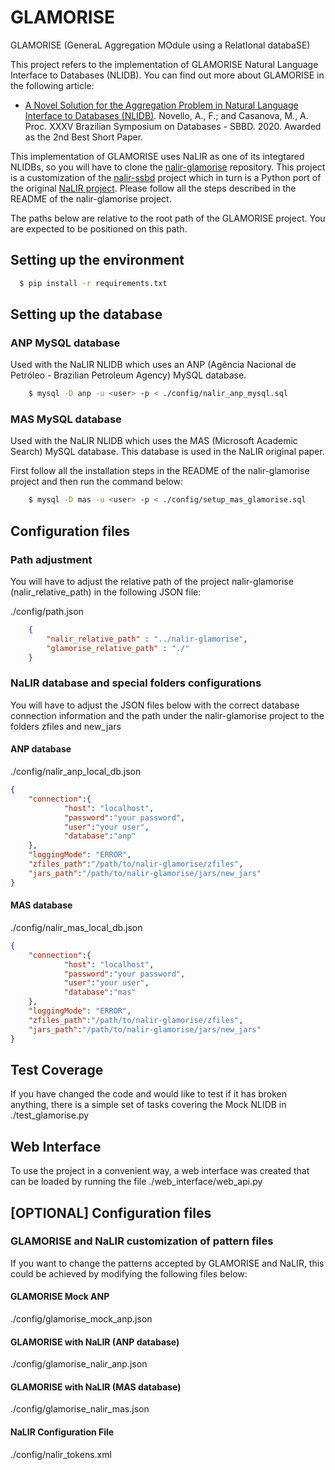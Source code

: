 # GLAMORISE
GLAMORISE (GeneraL Aggregation MOdule using a RelatIonal databaSE)  

This project refers to the implementation of GLAMORISE Natural Language Interface to Databases (NLIDB). You can find out more about GLAMORISE in the following article:

* [A Novel Solution for the Aggregation Problem in Natural Language Interface to Databases (NLIDB)](./paper/207509_1-A-Novel-Solution-for-the-Aggregation-Problem-in-Natural-Language-Interface-to-Databases-NLIDB.pdf). Novello, A., F.; and Casanova, M., A. Proc. XXXV Brazilian Symposium on Databases - SBBD. 2020. Awarded as the 2nd Best Short Paper.

This implementation of GLAMORISE uses NaLIR as one of its integtared NLIDBs, so you will have to clone the [nalir-glamorise](https://github.com/novello/nalir-glamorise) repository. This project is a customization of the [nalir-ssbd](https://github.com/pr3martins/nalir-sbbd) project which in turn is a Python port of the original [NaLIR project](https://github.com/umich-dbgroup/NaLIR). Please follow all the steps described in the README of the nalir-glamorise project.

The paths below are relative to the root path of the GLAMORISE project. You are expected to be positioned on this path.


## Setting up the environment

``` bash
  $ pip install -r requirements.txt
```


## Setting up the database


### ANP MySQL database

Used with the NaLIR NLIDB which uses an ANP (Agência Nacional de Petróleo - Brazilian Petroleum Agency) MySQL database.


``` bash
    $ mysql -D anp -u <user> -p < ./config/nalir_anp_mysql.sql
```


### MAS MySQL database

Used with the NaLIR NLIDB which uses the MAS (Microsoft Academic Search) MySQL database. This database is used in the NaLIR original paper.

First follow all the installation steps in the README of the nalir-glamorise project and then run the command below:


``` bash
    $ mysql -D mas -u <user> -p < ./config/setup_mas_glamorise.sql
```


## Configuration files


### Path adjustment

You will have to adjust the relative path of the project nalir-glamorise (nalir_relative_path) in the following JSON file:

./config/path.json
``` json
    {
        "nalir_relative_path" : "../nalir-glamorise",    
        "glamorise_relative_path" : "./"
    }  
```


### NaLIR database and special folders configurations

You will have to adjust the JSON files below with the correct database connection information and the path under the nalir-glamorise project to the folders zfiles and new_jars


#### ANP database
./config/nalir_anp_local_db.json
``` json
{
    "connection":{
            "host": "localhost",
            "password":"your password",
            "user":"your user",
            "database":"anp"
    },
    "loggingMode": "ERROR",
    "zfiles_path":"/path/to/nalir-glamorise/zfiles",
    "jars_path":"/path/to/nalir-glamorise/jars/new_jars"
}
```


#### MAS database
./config/nalir_mas_local_db.json
``` json
{
    "connection":{
            "host": "localhost",
            "password":"your password",
            "user":"your user",
            "database":"mas"
    },
    "loggingMode": "ERROR",
    "zfiles_path":"/path/to/nalir-glamorise/zfiles",
    "jars_path":"/path/to/nalir-glamorise/jars/new_jars"
}
```


## Test Coverage

If you have changed the code and would like to test if it has broken anything, there is a simple set of tasks covering the Mock NLIDB in ./test_glamorise.py


## Web Interface

To use the project in a convenient way, a web interface was created that can be loaded by running the file ./web_interface/web_api.py


## [OPTIONAL] Configuration files

### GLAMORISE and NaLIR customization of pattern files

If you want to change the patterns accepted by GLAMORISE and NaLIR, this could be achieved by modifying the following files below:


#### GLAMORISE Mock ANP

./config/glamorise_mock_anp.json


#### GLAMORISE with NaLIR (ANP database)

./config/glamorise_nalir_anp.json


#### GLAMORISE with NaLIR (MAS database)

./config/glamorise_nalir_mas.json


#### NaLIR Configuration File

./config/nalir_tokens.xml



